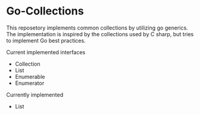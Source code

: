 # Go-Collections

This reposetory implements common collections by utilizing go generics. The implementation is inspired by the collections used by C sharp, but tries to implement Go best practices.

Current implemented interfaces
- Collection
- List
- Enumerable
- Enumerator

Currently implemented 
- List